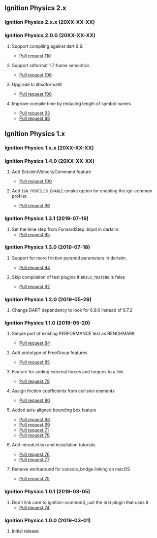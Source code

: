 ## Ignition Physics 2.x

### Ignition Physics 2.x.x (20XX-XX-XX)

### Ignition Physics 2.0.0 (20XX-XX-XX)

1. Support compiling against dart 6.9.
    * [Pull request 110](https://bitbucket.org/ignitionrobotics/ign-physics/pull-requests/110)

1. Support sdformat 1.7 frame semantics.
    * [Pull request 106](https://bitbucket.org/ignitionrobotics/ign-physics/pull-requests/106)

1. Upgrade to libsdformat9
    * [Pull request 108](https://bitbucket.org/ignitionrobotics/ign-physics/pull-requests/108)

1. Improve compile time by reducing length of symbol names
    * [Pull request 93](https://bitbucket.org/ignitionrobotics/ign-physics/pull-requests/93)
    * [Pull request 88](https://bitbucket.org/ignitionrobotics/ign-physics/pull-requests/88)

## Ignition Physics 1.x

### Ignition Physics 1.x.x (20XX-XX-XX)

### Ignition Physics 1.4.0 (20XX-XX-XX)

1. Add SetJointVelocityCommand feature
    * [Pull request 100](https://bitbucket.org/ignitionrobotics/ign-physics/pull-requests/100)

1. Add `IGN_PROFILER_ENABLE` cmake option for enabling the ign-common profiler.
    * [Pull request 96](https://bitbucket.org/ignitionrobotics/ign-physics/pull-requests/96)

### Ignition Physics 1.3.1 (2019-07-19)

1. Set the time step from ForwardStep::Input in dartsim.
    * [Pull request 95](https://bitbucket.org/ignitionrobotics/ign-physics/pull-requests/95)

### Ignition Physics 1.3.0 (2019-07-18)

1. Support for more friction pyramid parameters in dartsim.
    * [Pull request 94](https://bitbucket.org/ignitionrobotics/ign-physics/pull-requests/94)

1. Skip compilation of test plugins if `BUILD_TESTING` is false
    * [Pull request 92](https://bitbucket.org/ignitionrobotics/ign-physics/pull-requests/92)

### Ignition Physics 1.2.0 (2019-05-29)

1. Change DART dependency to look for 6.9.0 instead of 6.7.2

### Ignition Physics 1.1.0 (2019-05-20)

1. Simple port of existing PERFORMANCE test as BENCHMARK
    * [Pull request 84](https://bitbucket.org/ignitionrobotics/ign-physics/pull-requests/84)

1. Add prototype of FreeGroup features
    * [Pull request 85](https://bitbucket.org/ignitionrobotics/ign-physics/pull-requests/85)

1. Feature for adding external forces and torques to a link
    * [Pull request 79](https://bitbucket.org/ignitionrobotics/ign-physics/pull-requests/79)

1. Assign friction coefficients from collision elements
    * [Pull request 80](https://bitbucket.org/ignitionrobotics/ign-physics/pull-requests/80)

1. Added axis-aligned bounding box feature
    * [Pull request 68](https://bitbucket.org/ignitionrobotics/ign-physics/pull-requests/68)
    * [Pull request 69](https://bitbucket.org/ignitionrobotics/ign-physics/pull-requests/69)
    * [Pull request 71](https://bitbucket.org/ignitionrobotics/ign-physics/pull-requests/71)
    * [Pull request 78](https://bitbucket.org/ignitionrobotics/ign-physics/pull-requests/78)

1. Add introduction and installation tutorials
    * [Pull request 76](https://bitbucket.org/ignitionrobotics/ign-physics/pull-requests/76)
    * [Pull request 77](https://bitbucket.org/ignitionrobotics/ign-physics/pull-requests/77)

1. Remove workaround for console\_bridge linking on macOS
    * [Pull request 75](https://bitbucket.org/ignitionrobotics/ign-physics/pull-requests/75)

### Ignition Physics 1.0.1 (2019-03-05)

1. Don't link core to ignition-common3, just the test plugin that uses it
    * [Pull request 74](https://bitbucket.org/ignitionrobotics/ign-physics/pull-requests/74)

### Ignition Physics 1.0.0 (2019-03-01)

1. Initial release

